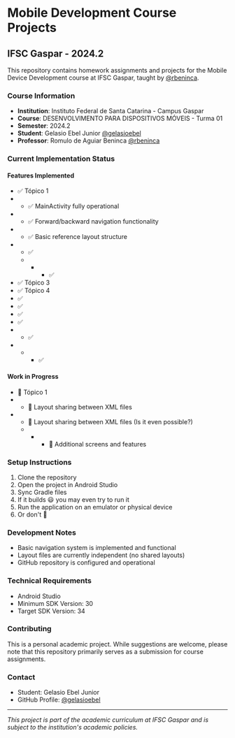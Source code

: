 # Mobile Development Course Projects
## IFSC Gaspar - 2024.2

This repository contains homework assignments and projects for the Mobile Device Development course at IFSC Gaspar, taught by [@rbeninca](https://github.com/rbeninca/).

### Course Information
- **Institution**: Instituto Federal de Santa Catarina - Campus Gaspar
- **Course**: DESENVOLVIMENTO PARA DISPOSITIVOS MÓVEIS - Turma 01
- **Semester**: 2024.2
- **Student**: Gelasio Ebel Junior [@gelasioebel](https://github.com/gelasioebel/TarefasDDM)
- **Professor**: Romulo de Aguiar Beninca [@rbeninca](https://github.com/rbeninca/)

### Current Implementation Status

#### Features Implemented
- ✅ Tópico 1
- - ✅ MainActivity fully operational
- - ✅ Forward/backward navigation functionality
- - ✅ Basic reference layout structure
- - ✅
  - - - ✅ 
- ✅ Tópico 3
- ✅ Tópico 4
- ✅ 
- ✅ 
- ✅ 
- ✅
- - ✅
- - - ✅ 


#### Work in Progress
- 🚧 Tópico 1
- - 🚧 Layout sharing between XML files
- - 🚧 Layout sharing between XML files (Is it even possible?)
  - - - 🚧 Additional screens and features

### Setup Instructions
1. Clone the repository
2. Open the project in Android Studio
3. Sync Gradle files
4. If it builds 😃 you may even try to run it 
5. Run the application on an emulator or physical device
6. Or don't 🤔
   
### Development Notes
- Basic navigation system is implemented and functional
- Layout files are currently independent (no shared layouts)
- GitHub repository is configured and operational

### Technical Requirements
- Android Studio
- Minimum SDK Version: 30
- Target SDK Version: 34

### Contributing
This is a personal academic project. 
While suggestions are welcome, please note that this repository primarily serves as a submission for course assignments.

### Contact
- Student: Gelasio Ebel Junior
- GitHub Profile: [@gelasioebel](https://github.com/gelasioebel/)

---

*This project is part of the academic curriculum at IFSC Gaspar and is subject to the institution's academic policies.*

